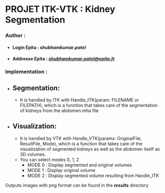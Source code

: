 # PROJET ITK-VTK : Kidney Segmentation

### **Author** :
- #### **Login Epita** : ***shubhamkumar.patel***
- #### **Addresse Epita** : ***shubhamkumar.patel@epita.fr***


### Implementation :
- ## Segmentation:
  - It is handled by ITK with Handle_ITK(param: FILENAME or FILEPATH), which is a function that takes care of the segmentation of kidneys from the abdomen.mha file

- ## Visualization:
  - It is handled by VTK with Handle_VTK(params: OriginalFile, ResultFile, Mode), which is a function that takes care of the visualization of segmented kidneys as well as the abdomen itself as 3D volumes.
  - You can select modes 0, 1, 2 
    - MODE 0 :  Display segmented and original volumes 
    - MODE 1 :  Display original volume 
    - MODE 2 :  Display segmented volume resulting from Handle_ITK

Outputs images with png format can be found in the ***results*** directory
